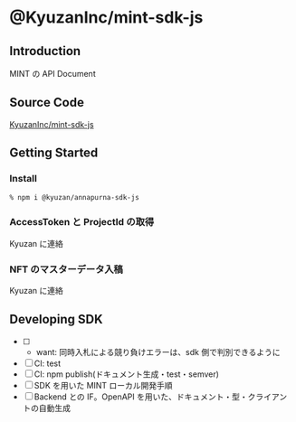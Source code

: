 # @KyuzanInc/mint-sdk-js

## Introduction

MINT の API Document

## Source Code

[KyuzanInc/mint-sdk-js](https://github.com/KyuzanInc/mint-sdk-js)

## Getting Started

### Install

```bash
% npm i @kyuzan/annapurna-sdk-js
```

### AccessToken と ProjectId の取得

Kyuzan に連絡

### NFT のマスターデータ入稿

Kyuzan に連絡

## Developing SDK

- [ ] - want: 同時入札による競り負けエラーは、sdk 側で判別できるように
- [ ] CI: test
- [ ] CI: npm publish(ドキュメント生成・test・semver)
- [ ] SDK を用いた MINT ローカル開発手順
- [ ] Backend との IF。OpenAPI を用いた、ドキュメント・型・クライアントの自動生成
